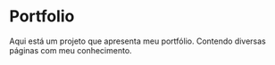 # Portfolio
Aqui está um projeto que apresenta meu portfólio. Contendo diversas páginas com meu conhecimento.
